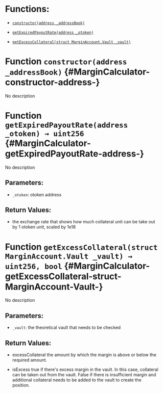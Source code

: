 # Functions:

- [`constructor(address _addressBook)`](#MarginCalculator-constructor-address-)

- [`getExpiredPayoutRate(address _otoken)`](#MarginCalculator-getExpiredPayoutRate-address-)

- [`getExcessCollateral(struct MarginAccount.Vault _vault)`](#MarginCalculator-getExcessCollateral-struct-MarginAccount-Vault-)

# Function `constructor(address _addressBook)` {#MarginCalculator-constructor-address-}

No description

# Function `getExpiredPayoutRate(address _otoken) → uint256` {#MarginCalculator-getExpiredPayoutRate-address-}

No description

## Parameters:

- `_otoken`: otoken address

## Return Values:

- the exchange rate that shows how much collateral unit can be take out by 1 otoken unit, scaled by 1e18

# Function `getExcessCollateral(struct MarginAccount.Vault _vault) → uint256, bool` {#MarginCalculator-getExcessCollateral-struct-MarginAccount-Vault-}

No description

## Parameters:

- `_vault`: the theoretical vault that needs to be checked

## Return Values:

- excessCollateral the amount by which the margin is above or below the required amount.

- isExcess true if there's excess margin in the vault. In this case, collateral can be taken out from the vault. False if there is insufficient margin and additional collateral needs to be added to the vault to create the position.
